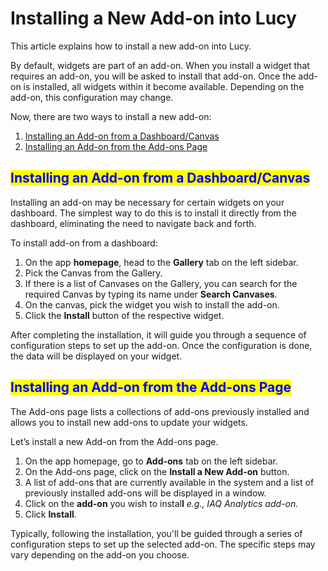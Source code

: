 # Installing a New Add-on into Lucy

This article explains how to install a new add-on into Lucy.

By default, widgets are part of an add-on. When you install a widget that requires an add-on, you will be asked to install that add-on. Once the add-on is installed, all widgets within it become available. Depending on the add-on, this configuration may change.

Now, there are two ways to install a new add-on:

1. [Installing an Add-on from a Dashboard/Canvas](installing-a-new-add-on-into-lucy.md#installing-an-add-on-from-a-dashboard-canvas)
2. [Installing an Add-on from the Add-ons Page](installing-a-new-add-on-into-lucy.md#installing-an-add-on-from-the-add-ons-page)

## <mark style="color:blue;">Installing an Add-on from a Dashboard/Canvas</mark>

Installing an add-on may be necessary for certain widgets on your dashboard. The simplest way to do this is to install it directly from the dashboard, eliminating the need to navigate back and forth.

To install add-on from a dashboard:

1. On the app **homepage**, head to the **Gallery** tab on the left sidebar.
2. Pick the Canvas from the Gallery.
3. If there is a list of Canvases on the Gallery, you can search for the required Canvas by typing its name under **Search Canvases**.
4. On the canvas, pick the widget you wish to install the add-on.
5. Click the **Install** button of the respective widget.

After completing the installation, it will guide you through a sequence of configuration steps to set up the add-on. Once the configuration is done, the data will be displayed on your widget.

## <mark style="color:blue;">Installing an Add-on from the Add-ons Page</mark>

The Add-ons page lists a collections of add-ons previously installed and allows you to install new add-ons to update your widgets.

Let’s install a new Add-on from the Add-ons page.

1. On the app homepage, go to **Add-ons** tab on the left sidebar.
2. On the Add-ons page, click on the **Install a New Add-on** button.
3. A list of add-ons that are currently available in the system and a list of previously installed add-ons will be displayed in a window.
4. Click on the **add-on** you wish to instal**l** _e.g., IAQ Analytics add-on._
5. Click **Install**.

Typically, following the installation, you'll be guided through a series of configuration steps to set up the selected add-on. The specific steps may vary depending on the add-on you choose.

